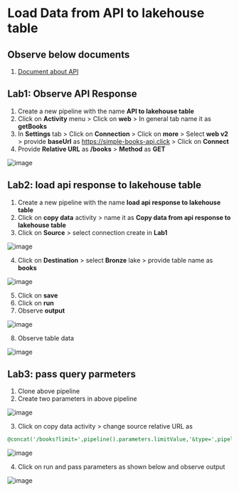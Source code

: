 # Load Data from API to lakehouse table

## Observe below documents
1. [Document about API](https://github.com/vdespa/introduction-to-postman-course/blob/main/simple-books-api.md)

## Lab1: Observe API Response

1. Create a new pipeline with the name **API to lakehouse table**
2. Click on **Activity** menu > Click on **web** > In general tab name it as **getBooks**
3. In **Settings** tab > Click on **Connection** > Click on **more** > Select **web v2** > provide **baseUrl** as https://simple-books-api.click > Click on **Connect**
4. Provide **Relative URL** as **/books** > **Method** as **GET**

![image](https://github.com/rritec/dataFabric/assets/20516321/176dad93-be18-40bb-9442-8034675b419a)

## Lab2: load api response to lakehouse table

1. Create a new pipeline with the name **load api response to lakehouse table**
2. Click on **copy data** activity > name it as **Copy data from api response to lakehouse table**
3. Click on **Source** > select connection create in **Lab1**

![image](https://github.com/rritec/dataFabric/assets/20516321/2bc6f33d-3565-4bac-b49a-fff1cbf70bf9)


4. Click on **Destination** > select **Bronze** lake > provide table name as **books**

![image](https://github.com/rritec/dataFabric/assets/20516321/b0608dbb-f434-446b-86e6-240a6aabb0c1)

5. Click on **save**
6. Click on **run**
7. Observe **output**


![image](https://github.com/rritec/dataFabric/assets/20516321/43805d77-0ce0-4019-90c2-6a85379f567c)

8. Observe table data

![image](https://github.com/rritec/dataFabric/assets/20516321/18bf8213-6056-4aea-a430-dc46a6b811ae)

## Lab3: pass query parmeters

1. Clone above pipeline
2. Create two parameters in above pipeline

![image](https://github.com/rritec/dataFabric/assets/20516321/2141478c-92cf-4075-b61c-3cb70a57e9c5)

3. Click on copy data activity > change source relative URL as 

``` sql
@concat('/books?limit=',pipeline().parameters.limitValue,'&type=',pipeline().parameters.typeOfBook)
```

![image](https://github.com/rritec/dataFabric/assets/20516321/2bd660a1-aff8-4f91-a88b-2105db9eec1d)

4. Click on run and pass parameters as shown below and observe output

![image](https://github.com/rritec/dataFabric/assets/20516321/8556a1ca-da84-450a-985a-1cfa8e6f2963)



